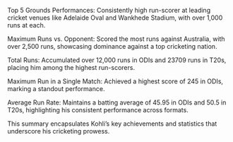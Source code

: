 Top 5 Grounds Performances:
Consistently high run-scorer at leading cricket venues like Adelaide Oval and Wankhede Stadium, with over 1,000 runs at each.

Maximum Runs vs. Opponent:
Scored the most runs against Australia, with over 2,500 runs, showcasing dominance against a top cricketing nation.

Total Runs:
Accumulated over 12,000 runs in ODIs and 23709 runs in T20s, placing him among the highest run-scorers.

Maximum Run in a Single Match:
Achieved a highest score of 245 in ODIs, marking a standout performance.

Average Run Rate:
Maintains a batting average of 45.95 in ODIs and 50.5 in T20s, highlighting his consistent performance across formats.

This summary encapsulates Kohli’s key achievements and statistics that underscore his cricketing prowess.
